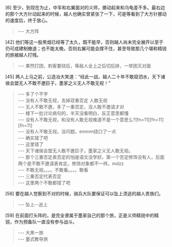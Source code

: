 
[6] 至少，到现在为止，中军和右翼面对的义师，挪动起来和乌龟差不多。最右边的那个大方针动起来的时候，越人也确实曾紧张了一下，可是等看到了大方针挪动的速度后，终于放心。
>--- 大方阵<br>

[42] 他们等这一股黑烟已经等了太久，既不能早，否则越人尚未完全展开以至于仍可成建制撤退；也不能太晚，否则右翼可能会撑不住，甚至导致那几个堪称精锐的旅被越人打残。
>--- 果然打团，刺客要绕后，等敌人全上之后切后排，一举团灭对面<br>

[45] 两人上马之前，公造冶大笑道：“经此一战，越人二十年不敢窥泗水，天下诸侯会盟无人不敢不邀巨子，墨家之义无人不敢无视！”
>--- 多了个不字<br>
>--- 没有人不敢无视，去掉双重否定
人敢无视<br>
>--- 无人不敢不邀，多了一重否定，没人敢不邀请才对<br>
>--- 楼下一批讨论病句的，半天没看明白，反正意思都懂<br>
>--- 没有人不敢无视，和没有人敢无视难道不是一个意思么?[fn=11][fn=11][fn=11]<br>
>--- 没有人不敢无视。没问题。emmm绕口了一点<br>
>--- 确实错了吧<br>
>--- 这里错了<br>
>--- 天下诸侯会盟无人敢不邀巨子，墨家之义无人敢无视。<br>
>--- 那个三重否定表否定的怕是语文没学好。第一个否定修饰没有人，后面两个是不敢不邀请表肯定。修饰对象都不一样。mdzz<br>
>--- 不敢无视。。。。不敢看。。。。敢看<br>
>--- 三重否定代表否定<br>
>--- 这里两个不敢都错了吧<br>

[56] 要在越人觉察到不对的时候，骑兵大队要保证可以坠上溃逃的越人贵族们。
>--- 坠上--追上<br>

[59] 在前面打头阵的，是完全隶属于墨家自己的那个旅，正是义师精锐中的精锐，作为预备队一直没有参与战斗。
>--- 大黑一旅<br>
>--- 墨式教导旅<br>
